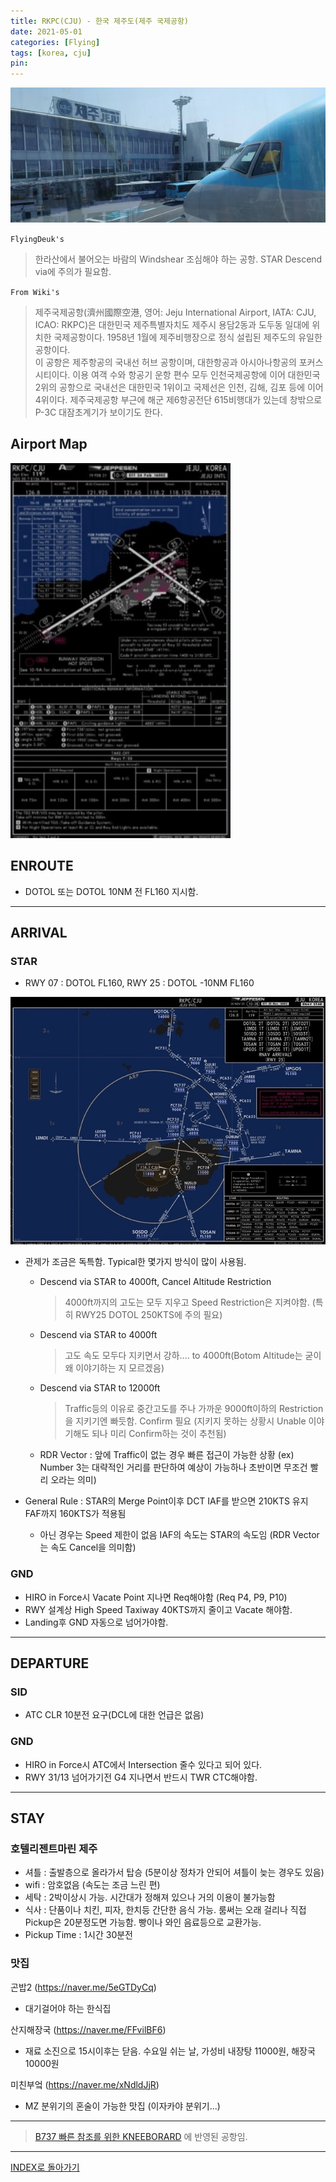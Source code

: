```yaml
---
title: RKPC(CJU) - 한국 제주도(제주 국제공항)
date: 2021-05-01
categories: [Flying]
tags: [korea, cju]
pin:
---
```


![cju](/img/flying/airport/cju.jpg)


`FlyingDeuk's`
>한라산에서 불어오는 바람의 Windshear 조심해야 하는 공항. STAR Descend via에 주의가 필요함. 


`From Wiki's`
>제주국제공항(濟州國際空港, 영어: Jeju International Airport, IATA: CJU, ICAO: RKPC)은 대한민국 제주특별자치도 제주시 용담2동과 도두동 일대에 위치한 국제공항이다. 1958년 1월에 제주비행장으로 정식 설립된 제주도의 유일한 공항이다. <br>
이 공항은 제주항공의 국내선 허브 공항이며, 대한항공과 아시아나항공의 포커스 시티이다. 이용 여객 수와 항공기 운항 편수 모두 인천국제공항에 이어 대한민국 2위의 공항으로 국내선은 대한민국 1위이고 국제선은 인천, 김해, 김포 등에 이어 4위이다. 제주국제공항 부근에 해군 제6항공전단 615비행대가 있는데 창밖으로 P-3C 대잠초계기가 보이기도 한다.

## Airport Map
![cju](/img/flying/airport/cju_ap.jpg)


## ENROUTE
- DOTOL 또는 DOTOL 10NM 전 FL160 지시함.

-------

## ARRIVAL
### STAR
- RWY 07 : DOTOL FL160, RWY 25 : DOTOL -10NM FL160

![cju](/img/flying/airport/cju_arr.jpg)

- 관제가 조금은 독특함. Typical한 몇가지 방식이 많이 사용됨.  
    - Descend via STAR to 4000ft, Cancel Altitude Restriction
        > 4000ft까지의 고도는 모두 지우고 Speed Restriction은 지켜야함. (특히 RWY25 DOTOL 250KTS에 주의 필요)
    - Descend via STAR to 4000ft
        > 고도 속도 모두다 지키면서 강하.... to 4000ft(Botom Altitude는 굳이 왜 이야기하는 지 모르겠음)
    - Descend via STAR to 12000ft
        > Traffic등의 이유로 중간고도를 주나 가까운 9000ft이하의 Restriction을 지키기엔 빠듯함. Confirm 필요 (지키지 못하는 상황시 Unable 이야기해도 되나 미리 Confirm하는 것이 추천됨)
    - RDR Vector : 앞에 Traffic이 없는 경우 빠른 접근이 가능한 상황 (ex) Number 3는 대략적인 거리를 판단하여 예상이 가능하나 초반이면 무조건 빨리 오라는 의미)

- General Rule : STAR의 Merge Point이후 DCT IAF를 받으면 210KTS 유지 FAF까지 160KTS가 적용됨
    - 아닌 경우는 Speed 제한이 없음 IAF의 속도는 STAR의 속도임 (RDR Vector는 속도 Cancel을 의미함)


### GND
- HIRO in Force시 Vacate Point 지나면 Req해야함 (Req P4, P9, P10)
- RWY 설계상 High Speed Taxiway 40KTS까지 줄이고 Vacate 해야함. 
- Landing후 GND 자동으로 넘어가야함.

----------

## DEPARTURE

### SID
- ATC CLR 10분전 요구(DCL에 대한 언급은 없음)

### GND
- HIRO in Force시 ATC에서 Intersection 줄수 있다고 되어 있다. 
- RWY 31/13 넘어가기전 G4 지나면서 반드시 TWR CTC해야함.

--------

## STAY

### 호텔리젠트마린 제주
- 셔틀 : 출발층으로 올라가서 탑승 (5분이상 정차가 안되어 셔틀이 늦는 경우도 있음)
- wifi : 암호없음 (속도는 조금 느린 편)
- 세탁 : 2박이상시 가능. 시간대가 정해져 있으나 거의 이용이 불가능함
- 식사 : 단품이나 치킨, 피자, 한치등 간단한 음식 가능. 룸써는 오래 걸리나 직접 Pickup은 20분정도면 가능함.  빵이나 와인 음료등으로 교환가능. 
- Pickup Time : 1시간 30분전

### 맛집
곤밥2 (https://naver.me/5eGTDyCq)
- 대기걸어야 하는 한식집

산지해장국 (https://naver.me/FFvilBF6)
- 재료 소진으로 15시이후는 닫음. 수요일 쉬는 날, 가성비 내장탕 11000원, 해장국 10000원

미친부엌 (https://naver.me/xNdldJjR)
- MZ 분위기의 혼술이 가능한 맛집 (이자카야 분위기...)

----

> [B737 빠른 참조를 위한 KNEEBORARD](/posts/B737-kneeboard/) 에 반영된 공항임. 

-------------

[INDEX로 돌아가기](/posts/KoreaJapanChina/)
